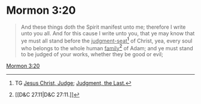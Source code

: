# Mormon 3:20

> And these things doth the Spirit manifest unto me; therefore I write unto you all. And for this cause I write unto you, that ye may know that ye must all stand before the <u>judgment-seat</u>[^a] of Christ, yea, every soul who belongs to the whole human <u>family</u>[^b] of Adam; and ye must stand to be judged of your works, whether they be good or evil;

[Mormon 3:20](https://www.churchofjesuschrist.org/study/scriptures/bofm/morm/3?lang=eng&id=p20#p20)


[^a]: TG [Jesus Christ, Judge](https://www.churchofjesuschrist.org/study/scriptures/tg/jesus-christ-judge?lang=eng); [Judgment, the Last.](https://www.churchofjesuschrist.org/study/scriptures/tg/judgment-the-last?lang=eng)
[^b]: [[D&C 27.11|D&C 27:11.]]
